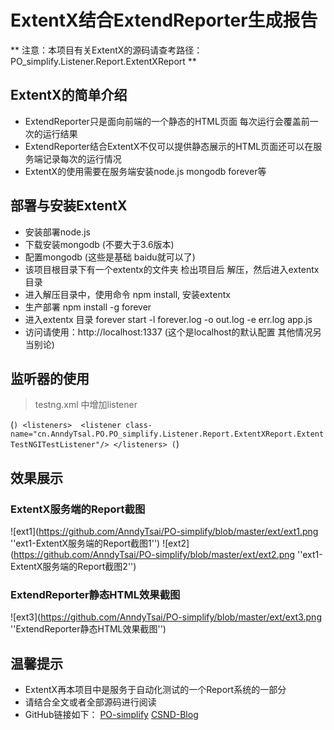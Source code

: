 # ExtentX结合ExtendReporter生成报告

** 注意：本项目有关ExtentX的源码请查考路径：PO_simplify.Listener.Report.ExtentXReport **

## ExtentX的简单介绍

* ExtendReporter只是面向前端的一个静态的HTML页面 每次运行会覆盖前一次的运行结果
* ExtendReporter结合ExtentX不仅可以提供静态展示的HTML页面还可以在服务端记录每次的运行情况
* ExtentX的使用需要在服务端安装node.js mongodb forever等

## 部署与安装ExtentX

* 安装部署node.js
* 下载安装mongodb (不要大于3.6版本)
* 配置mongodb (这些是基础 baidu就可以了)
* 该项目根目录下有一个extentx的文件夹 检出项目后 解压，然后进入extentx目录
* 进入解压目录中，使用命令 npm install, 安装extentx
* 生产部署 npm install -g forever
* 进入extentx 目录 forever start -l forever.log -o out.log -e err.log app.js
* 访问请使用：http://localhost:1337 (这个是localhost的默认配置 其他情况另当别论)

## 监听器的使用

> testng.xml 中增加listener

(```)
<listeners>	
	<listener class-name="cn.AnndyTsal.PO.PO_simplify.Listener.Report.ExtentXReport.ExtentTestNGITestListener"/>
</listeners>
(```)

## 效果展示

### ExtentX服务端的Report截图

![ext1](https://github.com/AnndyTsai/PO-simplify/blob/master/ext/ext1.png ''ext1-ExtentX服务端的Report截图1'')
![ext2](https://github.com/AnndyTsai/PO-simplify/blob/master/ext/ext2.png ''ext1-ExtentX服务端的Report截图2'')

### ExtendReporter静态HTML效果截图

![ext3](https://github.com/AnndyTsai/PO-simplify/blob/master/ext/ext3.png ''ExtendReporter静态HTML效果截图'')


## 温馨提示

* ExtentX再本项目中是服务于自动化测试的一个Report系统的一部分
* 请结合全文或者全部源码进行阅读
* GitHub链接如下：
[PO-simplify](https://github.com/AnndyTsai/PO-simplify "PO-simplify")
[CSND-Blog](https://blog.csdn.net/hujyhfwfh2/article/list/1 "细节介绍")





